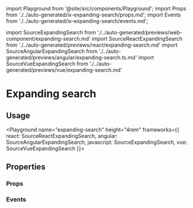 import Playground from '@site/src/components/Playground';
import Props from './../auto-generated/ix-expanding-search/props.md';
import Events from './../auto-generated/ix-expanding-search/events.md';

import SourceExpandingSearch from './../auto-generated/previews/web-component/expanding-search.md'
import SourceReactExpandingSearch from './../auto-generated/previews/react/expanding-search.md'
import SourceAngularExpandingSearch from './../auto-generated/previews/angular/expanding-search.ts.md'
import SourceVueExpandingSearch from './../auto-generated/previews/vue/expanding-search.md'

# Expanding search

## Usage

<Playground
name="expanding-search" height="4rem"
frameworks={{
  react: SourceReactExpandingSearch,
  angular: SourceAngularExpandingSearch,
  javascript: SourceExpandingSearch,
  vue: SourceVueExpandingSearch
}}>
</Playground>

## Properties

### Props

<Props />

### Events

<Events />
